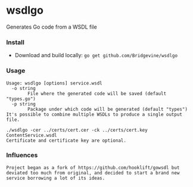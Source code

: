 # wsdlgo
Generates Go code from a WSDL file

### Install

* Download and build locally: `go get github.com/Bridgevine/wsdlgo`

### Usage
```
Usage: wsdlgo [options] service.wsdl
  -o string
        File where the generated code will be saved (default "types.go")
  -p string
        Package under which code will be generated (default "types")
It's possible to combine multiple WSDLs to produce a single output file.

./wsdlgo -cer ../certs/cert.cer -ck ../certs/cert.key ContentService.wsdl
Certificate and certificate key are optional.

```

### Influences
```
Project began as a fork of https://github.com/hooklift/gowsdl but deviated too much from original, and decided to start a brand new service borrowing a lot of its ideas.
```